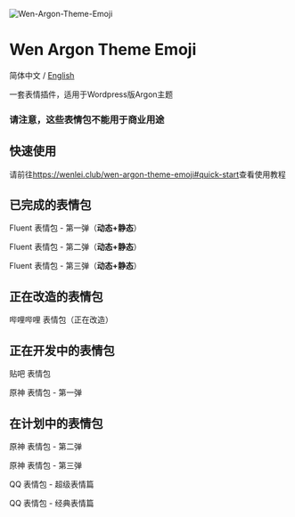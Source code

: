 ![Wen-Argon-Theme-Emoji](https://cdn.jsdelivr.net/gh/Andy17269/Wen-Argon-Theme-Emoji@master/image-2011.png)
# Wen Argon Theme Emoji

简体中文 / [English](README_en.md)

一套表情插件，适用于Wordpress版Argon主题


### <strong>请注意，这些表情包不能用于商业用途</strong>

## 快速使用

请前往<a href="https://wenlei.club/wen-argon-theme-emoji#quick-start">https://wenlei.club/wen-argon-theme-emoji#quick-start</a>查看使用教程

## 已完成的表情包

Fluent 表情包 - 第一弹（<strong>动态+静态</strong>）

Fluent 表情包 - 第二弹（<strong>动态+静态</strong>）

Fluent 表情包 - 第三弹（<strong>动态+静态</strong>）

## 正在改造的表情包

哔哩哔哩 表情包（正在改造）

## 正在开发中的表情包

贴吧 表情包

原神 表情包 - 第一弹

## 在计划中的表情包

原神 表情包 - 第二弹

原神 表情包 - 第三弹

QQ 表情包 - 超级表情篇

QQ 表情包 - 经典表情篇
